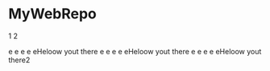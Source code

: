 MyWebRepo
=========
1
2

e
e
e
e
eHeloow yout there
e
e
e
e
eHeloow yout there
e
e
e
e
eHeloow yout there2
